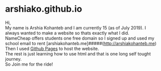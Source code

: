 # arshiako.github.io
Hi, <br>
My name is Arshia Kohanteb and I am currently 15 (as of July 2019). I always wanted to make a website so thats exactly what I did. <br>
NameCheap offers students one free domain so I signed up and used my school email to rent [arshiakohanteb.me]#####(http://arshiakohanteb.me) <br>
Then I used [Github Pages](pages.github.com) to host the website. <br>
The rest is just learning how to use html and that is one long self tought journey. <br>
So Join me for the ride!

